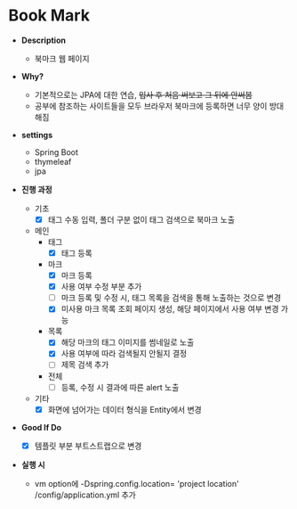 # Book Mark 

- **Description**
    - 북마크 웹 페이지

- **Why?** 
    - 기본적으로는 JPA에 대한 연습, ~~입사 후 처음 써보고 그 뒤에 안써봄~~
    - 공부에 참조하는 사이트들을 모두 브라우저 북마크에 등록하면 너무 양이 방대해짐

- **settings**
    - Spring Boot
    - thymeleaf
    - jpa
    
- **진행 과정**

    - 기초 
        - [X] 태그 수동 입력, 폴더 구분 없이 태그 검색으로 북마크 노출
        
    - 메인
        - 태그 
            - [X] 태그 등록
        - 마크 
            - [X] 마크 등록
            - [X] 사용 여부 수정 부분 추가
            - [ ] 마크 등록 및 수정 시, 태그 목록을 검색을 통해 노출하는 것으로 변경
            - [X] 미사용 마크 목록 조회 페이지 생성, 해당 페이지에서 사용 여부 변경 가능
        - 목록
            - [X] 해당 마크의 태그 이미지를 썸네일로 노출
            - [X] 사용 여부에 따라 검색될지 안될지 결정
            - [ ] 제목 검색 추가
        - 전체 
            - [ ] 등록, 수정 시 결과에 따른 alert 노출
            
    - 기타 
        - [X] 화면에 넘어가는 데이터 형식을 Entity에서 변경
 
- **Good If Do**
    - [X] 템플릿 부분 부트스트랩으로 변경
    
- **실행 시**
    - vm option에  -Dspring.config.location= 'project location' /config/application.yml 추가

